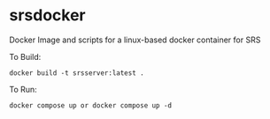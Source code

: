 # srsdocker
Docker Image and scripts for a linux-based docker container for SRS

To Build:

```
docker build -t srsserver:latest .
```

To Run:
```
docker compose up or docker compose up -d
```